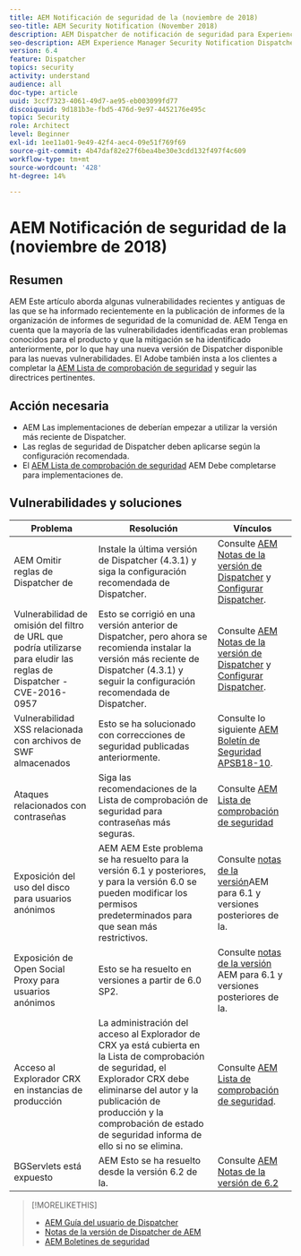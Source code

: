 ```yaml
---
title: AEM Notificación de seguridad de la (noviembre de 2018)
seo-title: AEM Security Notification (November 2018)
description: AEM Dispatcher de notificación de seguridad para Experience Manager
seo-description: AEM Experience Manager Security Notification Dispatcher
version: 6.4
feature: Dispatcher
topics: security
activity: understand
audience: all
doc-type: article
uuid: 3ccf7323-4061-49d7-ae95-eb003099fd77
discoiquuid: 9d181b3e-fbd5-476d-9e97-4452176e495c
topic: Security
role: Architect
level: Beginner
exl-id: 1ee11a01-9e49-42f4-aec4-09e51f769f69
source-git-commit: 4b47daf82e27f6bea4be30e3cdd132f497f4c609
workflow-type: tm+mt
source-wordcount: '428'
ht-degree: 14%

---
```


# AEM Notificación de seguridad de la (noviembre de 2018)

## Resumen

AEM Este artículo aborda algunas vulnerabilidades recientes y antiguas de las que se ha informado recientemente en la publicación de informes de la organización de informes de seguridad de la comunidad de. AEM Tenga en cuenta que la mayoría de las vulnerabilidades identificadas eran problemas conocidos para el producto y que la mitigación se ha identificado anteriormente, por lo que hay una nueva versión de Dispatcher disponible para las nuevas vulnerabilidades. El Adobe también insta a los clientes a completar la [AEM Lista de comprobación de seguridad](https://helpx.adobe.com/es/experience-manager/6-5/sites/administering/using/security-checklist.html) y seguir las directrices pertinentes.

## Acción necesaria

* AEM Las implementaciones de deberían empezar a utilizar la versión más reciente de Dispatcher.
* Las reglas de seguridad de Dispatcher deben aplicarse según la configuración recomendada.
* El [AEM Lista de comprobación de seguridad](https://helpx.adobe.com/es/experience-manager/6-5/sites/administering/using/security-checklist.html) AEM Debe completarse para implementaciones de.

## Vulnerabilidades y soluciones

| Problema | Resolución | Vínculos |
|-------|------------|-------|
| AEM Omitir reglas de Dispatcher de | Instale la última versión de Dispatcher (4.3.1) y siga la configuración recomendada de Dispatcher. | Consulte [AEM Notas de la versión de Dispatcher](https://helpx.adobe.com/experience-manager/dispatcher/release-notes.html) y [Configurar Dispatcher](https://helpx.adobe.com/es/experience-manager/dispatcher/using/dispatcher-configuration.html). |
| Vulnerabilidad de omisión del filtro de URL que podría utilizarse para eludir las reglas de Dispatcher - CVE-2016-0957 | Esto se corrigió en una versión anterior de Dispatcher, pero ahora se recomienda instalar la versión más reciente de Dispatcher (4.3.1) y seguir la configuración recomendada de Dispatcher. | Consulte [AEM Notas de la versión de Dispatcher](https://helpx.adobe.com/experience-manager/dispatcher/release-notes.html) y [Configurar Dispatcher](https://helpx.adobe.com/es/experience-manager/dispatcher/using/dispatcher-configuration.html). |
| Vulnerabilidad XSS relacionada con archivos de SWF almacenados | Esto se ha solucionado con correcciones de seguridad publicadas anteriormente. | Consulte lo siguiente [AEM Boletín de Seguridad APSB18-10](https://helpx.adobe.com/security/products/experience-manager/apsb18-10.html). |
| Ataques relacionados con contraseñas | Siga las recomendaciones de la Lista de comprobación de seguridad para contraseñas más seguras. | Consulte [AEM Lista de comprobación de seguridad](https://helpx.adobe.com/es/experience-manager/6-5/sites/administering/using/security-checklist.html) |
| Exposición del uso del disco para usuarios anónimos | AEM AEM Este problema se ha resuelto para la versión 6.1 y posteriores, y para la versión 6.0 se pueden modificar los permisos predeterminados para que sean más restrictivos. | Consulte [notas de la versión](https://helpx.adobe.com/es/experience-manager/aem-previous-versions.html)AEM para 6.1 y versiones posteriores de la. |
| Exposición de Open Social Proxy para usuarios anónimos | Esto se ha resuelto en versiones a partir de 6.0 SP2. | Consulte [notas de la versión](https://helpx.adobe.com/es/experience-manager/aem-previous-versions.html) AEM para 6.1 y versiones posteriores de la. |
| Acceso al Explorador CRX en instancias de producción | La administración del acceso al Explorador de CRX ya está cubierta en la Lista de comprobación de seguridad, el Explorador CRX debe eliminarse del autor y la publicación de producción y la comprobación de estado de seguridad informa de ello si no se elimina. | Consulte [AEM Lista de comprobación de seguridad](https://experienceleague.adobe.com/docs/experience-manager-64/administering/security/security-checklist.html?lang=es). |
| BGServlets está expuesto | AEM Esto se ha resuelto desde la versión 6.2 de la. | Consulte [AEM Notas de la versión de 6.2](https://helpx.adobe.com/es/experience-manager/6-2/release-notes.html) |

>[!MORELIKETHIS]
>
>* [AEM Guía del usuario de Dispatcher](https://helpx.adobe.com/experience-manager/dispatcher/user-guide.html)
>* [Notas de la versión de Dispatcher de AEM](https://helpx.adobe.com/experience-manager/dispatcher/release-notes.html)
>* [AEM Boletines de seguridad](https://helpx.adobe.com/security.html#experience-manager)

